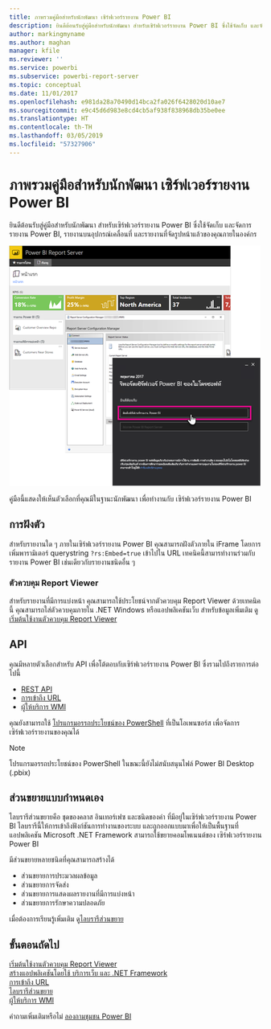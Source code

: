 ```yaml
---
title: ภาพรวมคู่มือสำหรับนักพัฒนา เซิร์ฟเวอร์รายงาน Power BI
description: ยินดีต้อนรับสู่คู่มือสำหรับนักพัฒนา สำหรับเซิร์ฟเวอร์รายงาน Power BI ซึ่งใช้จัดเก็บ และจัดการรายงาน Power BI, รายงานบนอุปกรณ์เคลื่อนที่ และรายงานที่จัดรูปหน้าแล้วของคุณภายในองค์กร
author: markingmyname
ms.author: maghan
manager: kfile
ms.reviewer: ''
ms.service: powerbi
ms.subservice: powerbi-report-server
ms.topic: conceptual
ms.date: 11/01/2017
ms.openlocfilehash: e981da28a70490d14bca2fa026f6428020d10ae7
ms.sourcegitcommit: e9c45d6d983e8cd4cb5af938f838968db35be0ee
ms.translationtype: HT
ms.contentlocale: th-TH
ms.lasthandoff: 03/05/2019
ms.locfileid: "57327906"
---
```

# <a name="developer-handbook-overview-power-bi-report-server"></a>ภาพรวมคู่มือสำหรับนักพัฒนา เซิร์ฟเวอร์รายงาน Power BI

ยินดีต้อนรับสู่คู่มือสำหรับนักพัฒนา สำหรับเซิร์ฟเวอร์รายงาน Power BI ซึ่งใช้จัดเก็บ และจัดการรายงาน Power BI, รายงานบนอุปกรณ์เคลื่อนที่ และรายงานที่จัดรูปหน้าแล้วของคุณภายในองค์กร

![คู่มือสำหรับผู้ดูแลระบบ](media/developer-handbook-overview/admin-handbook.png)

คู่มือนี้แสดงให้เห็นตัวเลือกที่คุณมีในฐานะนักพัฒนา เพื่อทำงานกับ เซิร์ฟเวอร์รายงาน Power BI

## <a name="embedding"></a>การฝังตัว

สำหรับรายงานใด ๆ ภายในเซิร์ฟเวอร์รายงาน Power BI คุณสามารถฝังตัวภายใน iFrame โดยการเพิ่มพารามิเตอร์ querystring `?rs:Embed=true` เข้าไปใน URL เทคนิคนี้สามารทำงานร่วมกับรายงาน Power BI เช่นเดียวกับรายงานชนิดอื่น ๆ

### <a name="report-viewer-control"></a>ตัวควบคุม Report Viewer

สำหรับรายงานที่มีการแบ่งหน้า คุณสามารถใช้ประโยชน์จากตัวควบคุม Report Viewer ด้วยเทคนิคนี้ คุณสามารถใส่ตัวควบคุมภายใน .NET Windows หรือแอปพลิเคชันเว็บ สำหรับข้อมูลเพิ่มเติม ดู[เริ่มต้นใช้งานตัวควบคุม Report Viewer](https://docs.microsoft.com/sql/reporting-services/application-integration/integrating-reporting-services-using-reportviewer-controls-get-started)

## <a name="apis"></a>API

คุณมีหลายตัวเลือกสำหรับ API เพื่อโต้ตอบกับเซิร์ฟเวอร์รายงาน Power BI ซึ่งรวมไปถึงรายการต่อไปนี้

* [REST API](rest-api.md)
* [การเข้าถึง URL](https://docs.microsoft.com/sql/reporting-services/url-access-ssrs)
* [ผู้ให้บริการ WMI](https://docs.microsoft.com/sql/reporting-services/wmi-provider-library-reference/reporting-services-wmi-provider-library-reference-ssrs)

คุณยังสามารถใช้ [โปรแกรมอรรถประโยชน์ของ PowerShell](https://github.com/Microsoft/ReportingServicesTools) ที่เป็นโอเพนซอร์ส เพื่อจัดการเซิร์ฟเวอร์รายงานของคุณได้

> [!NOTE]
> โปรแกรมอรรถประโยชน์ของ PowerShell ในขณะนี้ยังไม่สนับสนุนไฟล์ Power BI Desktop (.pbix)

## <a name="custom-extensions"></a>ส่วนขยายแบบกำหนดเอง

ไลบรารีส่วนขยายคือ ชุดของคลาส อินเทอร์เฟซ และชนิดของค่า ที่มีอยู่ในเซิร์ฟเวอร์รายงาน Power BI ไลบรารีนี้ให้การเข้าถึงฟังก์ชันการทำงานของระบบ และถูกออกแบบมาเพื่อให้เป็นพื้นฐานที่ แอปพลิเคชัน Microsoft .NET Framework สามารถใช้ขยายคอมโพเนนต์ของ เซิร์ฟเวอร์รายงาน Power BI

มีส่วนขยายหลายชนิดที่คุณสามารถสร้างได้

* ส่วนขยายการประมวลผลข้อมูล
* ส่วนขยายการจัดส่ง
* ส่วนขยายการแสดงผลรายงานที่มีการแบ่งหน้า
* ส่วนขยายการรักษาความปลอดภัย

เมื่อต้องการเรียนรู้เพิ่มเติม ดู[ไลบรารีส่วนขยาย](https://docs.microsoft.com/sql/reporting-services/extensions/reporting-services-extension-library)

## <a name="next-steps"></a>ขั้นตอนถัดไป

[เริ่มต้นใช้งานตัวควบคุม Report Viewer](https://docs.microsoft.com/sql/reporting-services/application-integration/integrating-reporting-services-using-reportviewer-controls-get-started)  
[สร้างแอปพลิเคชันโดยใช้ บริการเว็บ และ .NET Framework](https://docs.microsoft.com/sql/reporting-services/report-server-web-service/net-framework/building-applications-using-the-web-service-and-the-net-framework)  
[การเข้าถึง URL](https://docs.microsoft.com/sql/reporting-services/url-access-ssrs)  
[ไลบรารีส่วนขยาย](https://docs.microsoft.com/sql/reporting-services/extensions/reporting-services-extension-library)  
[ผู้ให้บริการ WMI](https://docs.microsoft.com/sql/reporting-services/wmi-provider-library-reference/reporting-services-wmi-provider-library-reference-ssrs)

คำถามเพิ่มเติมหรือไม่ [ลองถามชุมชน Power BI](https://community.powerbi.com/)